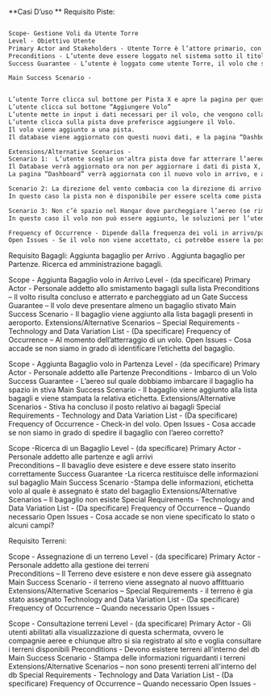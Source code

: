 **Casi D’uso
**
Requisito Piste:
```markdown

Scope- Gestione Voli da Utente Torre
Level - Obiettivo Utente
Primary Actor and Stakeholders - Utente Torre è l’attore primario, con Stakeholder anche gli altri utenti possibili che possono interagire con la pagina Voli. 
Preconditions - L’utente deve essere loggato nel sistema sotto il titolo “Torre”.
Success Guarantee - L’utente è loggato come utente Torre, il volo che si vuole aggiungere ha le condizioni necessarie per essere accettato, ossia che il modello dell’aereo sia accettato, che la direzione del vento non sia nella stessa esatta direzione dell’arrivo dell’aereo, e se c’è lo spazio per parcheggiare l’aereo.

Main Success Scenario - 


L’utente Torre clicca sul bottone per Pista X e apre la pagina per questa pista
L’utente clicca sul bottone “Aggiungere Volo”
L’utente mette in input i dati necessari per il volo, che vengono collaudati dal software, e l’algoritmo di controllo voli mette in output una lista di piste alternative se la pista X non è la scelta migliore. 
L’utente clicca sulla pista dove preferisce aggiungere il Volo.
Il volo viene aggiunto a una pista.
Il database viene aggiornato con questi nuovi dati, e la pagina “Dashboard” dove si visualizzano i voli in arrivo/partenza aggiorna la visualizzazione dei dati.

Extensions/Alternative Scenarios -
Scenario 1:  L’utente sceglie un'altra pista dove far atterrare l’aereo
Il Database verrà aggiornato ora non per aggiornare i dati di pista X, ma i dati della pista che ha scelto l’utente
La pagina “Dashboard” verrà aggiornata con il nuovo volo in arrivo, e anche la pagina visualizzazione voli per la pista che aveva scelto l’utente

Scenario 2: La direzione del vento combacia con la direzione di arrivo dell’aereo
In questo caso la pista non è disponibile per essere scelta come pista di atterraggio/partenza del volo, l’utente potrà o chiudere la pagina e provare con un'altra pista, oppure scegliere una delle 3 opzioni listate dall’algoritmo di selezione piste.

Scenario 3: Non c’è spazio nel Hangar dove parcheggiare l’aereo (se rimane all'aeroporto per più di tre ore)
In questo caso il volo non può essere aggiunto, le soluzioni per l’utente Torre sono di aggiungere il volo su pista X ma con orari che combaciano con la disponibilità dei Hangar associati ad aziende aeree che non hanno spazi permanenti nel Hangar.

Frequency of Occurrence - Dipende dalla frequenza dei voli in arrivo/partenza, sarà a discrezione dell’utente Torre
Open Issues - Se il volo non viene accettato, ci potrebbe essere la possibilità di consigliare una lista di aeroporti vicini per fare atterrare questo aereo?

```
Requisito Bagagli: 
Aggiunta bagaglio per Arrivo .
Aggiunta bagaglio per Partenze.
Ricerca ed amministrazione bagagli. 


Scope - Aggiunta Bagaglio volo in Arrivo
Level - (da specificare)
Primary Actor - Personale addetto allo smistamento bagagli sulla lista 
Preconditions – Il volto risulta concluso e atterrato e parcheggiato ad un Gate
Success Guarantee – Il volo deve presentare almeno un bagaglio stivato
Main Success Scenario - Il bagaglio viene aggiunto alla lista bagagli presenti in aeroporto.
Extensions/Alternative Scenarios –
Special Requirements - 
Technology and Data Variation  List - (Da  specificare)
Frequency of Occurrence – Al momento dell’atterraggio di un volo. 
Open Issues - Cosa accade se non siamo in grado di identificare l’etichetta del bagaglio. 

Scope - Aggiunta Bagaglio volo in Partenza
Level - (da specificare)
Primary Actor - Personale addetto alle Partenze 
Preconditions - Imbarco di un Volo
Success Guarantee - L’aereo sul quale dobbiamo imbarcare il bagaglio ha spazio in stiva
Main Success Scenario - Il bagaglio viene aggiunto alla lista bagagli e viene stampata la relativa etichetta. 
Extensions/Alternative Scenarios - Stiva ha concluso il posto relativo ai bagagli
Special Requirements - 
Technology and Data Variation List - (Da specificare)
Frequency of Occurrence - Check-in del volo.
Open Issues - Cosa accade se non siamo in grado di spedire il bagaglio con l’aereo corretto?

Scope -Ricerca di un Bagaglio 
Level - (da specificare)
Primary Actor - Personale addetto alle partenze e agli arrivi  
Preconditions – Il bavaglio deve esistere e deve essere stato inserito correttamente
Success Guarantee -La ricerca restituisce delle informazioni sul bagaglio 
Main Success Scenario -Stampa delle informazioni, etichetta volo al quale è assegnato è stato del bagaglio
Extensions/Alternative Scenarios – Il bagaglio non esiste 
Special Requirements - 
Technology and Data Variation  List - (Da specificare)
Frequency of Occurrence – Quando necessario 
Open Issues - Cosa accade se non viene specificato lo stato o alcuni campi?


Requisito Terreni:

Scope -  Assegnazione di un terreno 
Level - (da specificare)
Primary Actor - Personale addetto alla gestione dei terreni  
Preconditions – Il Terreno deve esistere e  non deve essere già assegnato
Main Success Scenario - il terreno viene assegnato al nuovo affittuario
Extensions/Alternative Scenarios – Special Requirements -  il terreno è gia stato assegnato
Technology and Data Variation  List - (Da specificare)
Frequency of Occurrence – Quando necessario 
Open Issues - 

Scope - Consultazione terreni
Level - (da specificare)
Primary Actor - Gli utenti abilitati alla visualizzazione di questa schermata, ovvero le compagnie aeree e chiunque altro si sia registrato al sito e  voglia consultare i terreni disponibili
Preconditions -  Devono esistere terreni all'interno del db
Main Success Scenario - Stampa delle informazioni riguardanti i terreni
Extensions/Alternative Scenarios – non sono presenti terreni all'interno del db
Special Requirements - 
Technology and Data Variation  List - (Da specificare)
Frequency of Occurrence – Quando necessario 
Open Issues - 
